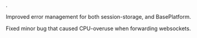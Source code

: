 .

Improved error management for both session-storage, and BasePlatform.

Fixed minor bug that caused CPU-overuse when forwarding websockets.